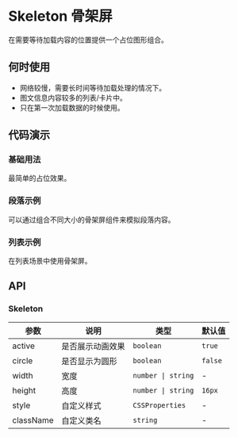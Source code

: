 # Skeleton 骨架屏

在需要等待加载内容的位置提供一个占位图形组合。

## 何时使用

- 网络较慢，需要长时间等待加载处理的情况下。
- 图文信息内容较多的列表/卡片中。
- 只在第一次加载数据的时候使用。

## 代码演示

### 基础用法

最简单的占位效果。

<code src="./demo/skeleton/basic.tsx"></code>

### 段落示例

可以通过组合不同大小的骨架屏组件来模拟段落内容。

<code src="./demo/skeleton/paragraph.tsx"></code>

### 列表示例

在列表场景中使用骨架屏。

<code src="./demo/skeleton/list.tsx"></code>

## API

### Skeleton

| 参数 | 说明 | 类型 | 默认值 |
| --- | --- | --- | --- |
| active | 是否展示动画效果 | `boolean` | `true` |
| circle | 是否显示为圆形 | `boolean` | `false` |
| width | 宽度 | `number \| string` | - |
| height | 高度 | `number \| string` | `16px` |
| style | 自定义样式 | `CSSProperties` | - |
| className | 自定义类名 | `string` | - |